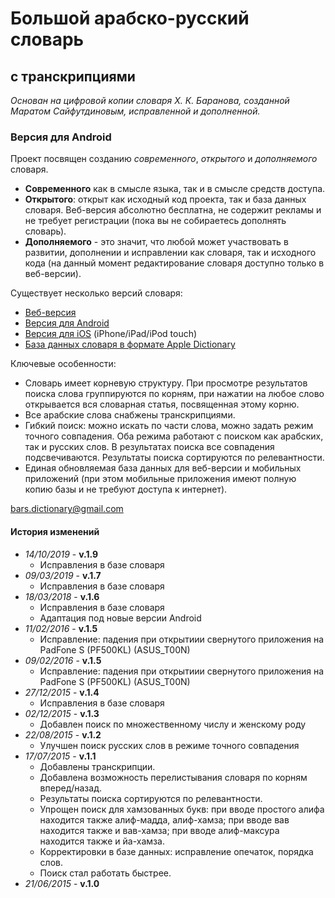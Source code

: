 # Большой арабско-русский словарь
## с транскрипциями
*Основан на цифровой копии словаря Х. К. Баранова, созданной Маратом Сайфутдиновым, исправленной и дополненной.*
### Версия для Android
Проект посвящен созданию *современного*, *открытого* и *дополняемого* словаря.

* **Современного** как в смысле языка, так и в смысле средств доступа.
* **Открытого**: открыт как исходный код проекта, так и база данных словаря. Веб-версия абсолютно бесплатна, не содержит рекламы и не требует регистрации (пока вы не собираетесь дополнять словарь).
* **Дополняемого** - это значит, что любой может участвовать в развитии, дополнении и исправлении как словаря, так и исходного кода (на данный момент редактирование словаря доступно только в веб-версии).

Существует несколько версий словаря:

* [Веб-версия](http://bars.org.ru)
* [Версия для Android](https://play.google.com/store/apps/details?id=ru.rabotyaga.baranov)
* [Версия для iOS](https://itunes.apple.com/ru/app/bol-soj-arabsko-russkij-slovar/id1021251680?mt=8) (iPhone/iPad/iPod touch)
* [База данных словаря в формате Apple Dictionary](http://bars.org.ru/apple_dictionary)

Ключевые особенности:

 * Словарь имеет корневую структуру. При просмотре результатов поиска слова группируются по корням, при нажатии на любое слово открывается вся словарная статья, посвященная этому корню.
 * Все арабские слова снабжены транскрипциями.
 * Гибкий поиск: можно искать по части слова, можно задать режим точного совпадения. Оба режима работают с поиском как арабских, так и русских слов. В результатах поиска все совпадения подсвечиваются. Результаты поиска сортируются по релевантности.
 * Единая обновляемая база данных для веб-версии и мобильных приложений (при этом мобильные приложения имеют полную копию базы и не требуют доступа к интернет).

[bars.dictionary@gmail.com](mailto:bars.dictionary@gmail.com)

#### История изменений
* *14/10/2019* - **v.1.9**
  * Исправления в базе словаря
* *09/03/2019* - **v.1.7**
  * Исправления в базе словаря
* *18/03/2018* - **v.1.6**
  * Исправления в базе словаря
  * Адаптация под новые версии Android
* *11/02/2016* - **v.1.5**
  * Исправление: падения при открытиии свернутого приложения на PadFone S (PF500KL) (ASUS_T00N)
* *09/02/2016* - **v.1.5**
  * Исправление: падения при открытиии свернутого приложения на PadFone S (PF500KL) (ASUS_T00N)
* *27/12/2015* - **v.1.4**
  * Исправления в базе словаря
* *02/12/2015* - **v.1.3**
  * Добавлен поиск по множественному числу и женскому роду
* *22/08/2015* - **v.1.2**
  * Улучшен поиск русских слов в режиме точного совпадения
* *17/07/2015* - **v.1.1**
  * Добавлены транскрипции.
  * Добавлена возможность перелистывания словаря по корням вперед/назад.
  * Результаты поиска сортируются по релевантности.
  * Упрощен поиск для хамзованных букв: при вводе простого алифа находится также алиф-мадда, алиф-хамза; при вводе вав находится также и вав-хамза; при вводе алиф-максура находится также и йа-хамза.
  * Корректировки в базе данных: исправление опечаток, порядка слов.
  * Поиск стал работать быстрее.
* *21/06/2015* - **v.1.0**
